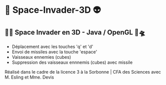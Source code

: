 # 🚀 Space-Invader-3D 👽

## 🚀👾 Space Invader en 3D - Java / OpenGL 🚀🛸

- Déplacement avec les touches 'q' et 'd' 
- Envoi de missiles avec la touche 'espace'
- Vaisseaux ennemies (cubes) 
- Suppression des vaisseaux ennnemis (cubes) avec missile  

Réalisé dans le cadre de la licence 3 à la Sorbonne | CFA des Sciences avec M. Esling et Mme. Devis
